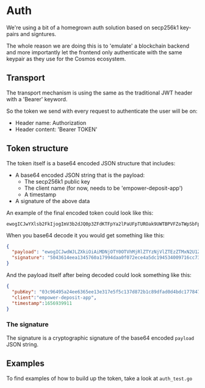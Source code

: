 # Auth

We're using a bit of a homegrown auth solution based on secp256k1 key-pairs and signtures.

The whole reason we are doing this is to 'emulate' a blockchain backend and more importantly
let the frontend only authenticate with the same keypair as they use for the Cosmos ecosystem.

## Transport

The transport mechanism is using the same as the traditional JWT header with a 'Bearer' keyword.

So the token we send with every request to authenticate the user will be on:
- Header name: Authorization
- Header content: 'Bearer TOKEN'

## Token structure

The token itself is a base64 encoded JSON structure that includes:
- A base64 encoded JSON string that is the payload: 
  - The secp256k1 public key
  - The client name (for now, needs to be 'empower-deposit-app')
  - A timestamp
- A signature of the above data

An example of the final encoded token could look like this:
```
ewogICJwYXlsb2FkIjogImV3b2dJQ0p3ZFdKTFpYa2lPaUFpTUROak9UWTBPVFZoTWpSbFpUWXpOalZsWlRFelpUTXhOMlUxWmpWak1UTTNaRGczTW1JeFl6ZzVaR1poWkRCa05HSmtZekUzTnpnME56VmlOV0ZpTjJKa0lpd0tJQ0FpWTJ4cFpXNTBJam9pWlcxd2IzZGxjaTFrWlhCdmMybDBMV0Z3Y0NJc0NpQWdJblJwYldWemRHRnRjQ0k2TVRZMU5qa3pPVGt4TVFwOSIsCiAgInNpZ25hdHVyZSI6ICI1MDQzNjE0ZWVhMTM0NTc2MGExNzk5NGRhYTBmMDcyZWNlNGE1ZGMxOTQ1MzQwMDk3MTZjYzczM2E4ZTNhZWEzNmE3MGU3ZmU2NDU5NGIzYmQ3MmRhYTIzODJlNjVjYWI1MmY5NWNmYWE1ZWRmY2UzZGEyODAwNjBmY2EzNTZjNyIKfQ==
```

When you base64 decode it you would get something like this:
```json
{
  "payload": "ewogICJwdWJLZXkiOiAiMDNjOTY0OTVhMjRlZTYzNjVlZTEzZTMxN2U1ZjVjMTM3ZDg3MmIxYzg5ZGZhZDBkNGJkYzE3Nzg0NzViNWFiN2JkIiwKICAiY2xpZW50IjoiZW1wb3dlci1kZXBvc2l0LWFwcCIsCiAgInRpbWVzdGFtcCI6MTY1NjkzOTkxMQp9",
  "signature": "5043614eea1345760a17994daa0f072ece4a5dc194534009716cc733a8e3aea36a70e7fe64594b3bd72daa2382e65cab52f95cfaa5edfce3da280060fca356c7"
}
```

And the payload itself after being decoded could look something like this:
```json 
{
  "pubKey": "03c96495a24ee6365ee13e317e5f5c137d872b1c89dfad0d4bdc1778475b5ab7bd",
  "client":"empower-deposit-app",
  "timestamp":1656939911
}
```

### The signature

The signature is a cryptographic signature of the base64 encoded `payload` JSON string.

## Examples

To find examples of how to build up the token, take a look at `auth_test.go`
